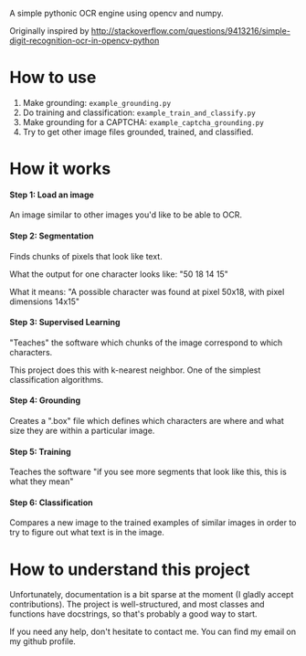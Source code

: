A simple pythonic OCR engine using opencv and numpy.

Originally inspired by
http://stackoverflow.com/questions/9413216/simple-digit-recognition-ocr-in-opencv-python

How to use
==========

1. Make grounding: `example_grounding.py`
2. Do training and classification: `example_train_and_classify.py`
3. Make grounding for a CAPTCHA: `example_captcha_grounding.py`
4. Try to get other image files grounded, trained, and classified.

How it works
==================

#### Step 1: Load an image

An image similar to other images you'd like to be able to OCR.

#### Step 2: Segmentation

Finds chunks of pixels that look like text.

What the output for one character looks like:
"50 18 14 15"

What it means:
"A possible character was found at pixel 50x18, with pixel dimensions 14x15"

#### Step 3: Supervised Learning

"Teaches" the software which chunks of the image correspond to which characters.

This project does this with k-nearest neighbor. One of the simplest classification algorithms.

#### Step 4: Grounding

Creates a ".box" file which defines which characters are where and what size they are within a particular image.

#### Step 5: Training

Teaches the software "if you see more segments that look like this, this is what they mean"

#### Step 6: Classification

Compares a new image to the trained examples of similar images in order to try to figure out what text is in the image.

How to understand this project
==============================

Unfortunately, documentation is a bit sparse at the moment (I 
gladly accept contributions).
The project is well-structured, and most classes and functions have 
docstrings, so that's probably a good way to start.

If you need any help, don't hesitate to contact me. You can find my 
email on my github profile.
